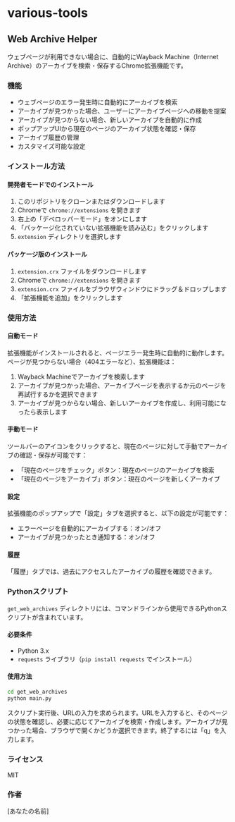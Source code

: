 # various-tools

## Web Archive Helper

ウェブページが利用できない場合に、自動的にWayback Machine（Internet Archive）のアーカイブを検索・保存するChrome拡張機能です。

### 機能

- ウェブページのエラー発生時に自動的にアーカイブを検索
- アーカイブが見つかった場合、ユーザーにアーカイブページへの移動を提案
- アーカイブが見つからない場合、新しいアーカイブを自動的に作成
- ポップアップUIから現在のページのアーカイブ状態を確認・保存
- アーカイブ履歴の管理
- カスタマイズ可能な設定

### インストール方法

#### 開発者モードでのインストール

1. このリポジトリをクローンまたはダウンロードします
2. Chromeで `chrome://extensions` を開きます
3. 右上の「デベロッパーモード」をオンにします
4. 「パッケージ化されていない拡張機能を読み込む」をクリックします
5. `extension` ディレクトリを選択します

#### パッケージ版のインストール

1. `extension.crx` ファイルをダウンロードします
2. Chromeで `chrome://extensions` を開きます
3. `extension.crx` ファイルをブラウザウィンドウにドラッグ＆ドロップします
4. 「拡張機能を追加」をクリックします

### 使用方法

#### 自動モード

拡張機能がインストールされると、ページエラー発生時に自動的に動作します。ページが見つからない場合（404エラーなど）、拡張機能は：

1. Wayback Machineでアーカイブを検索します
2. アーカイブが見つかった場合、アーカイブページを表示するか元のページを再試行するかを選択できます
3. アーカイブが見つからない場合、新しいアーカイブを作成し、利用可能になったら表示します

#### 手動モード

ツールバーのアイコンをクリックすると、現在のページに対して手動でアーカイブの確認・保存が可能です：

- 「現在のページをチェック」ボタン：現在のページのアーカイブを検索
- 「現在のページをアーカイブ」ボタン：現在のページを新しくアーカイブ

#### 設定

拡張機能のポップアップで「設定」タブを選択すると、以下の設定が可能です：

- エラーページを自動的にアーカイブする：オン/オフ
- アーカイブが見つかったとき通知する：オン/オフ

#### 履歴

「履歴」タブでは、過去にアクセスしたアーカイブの履歴を確認できます。

### Pythonスクリプト

`get_web_archives` ディレクトリには、コマンドラインから使用できるPythonスクリプトが含まれています。

#### 必要条件

- Python 3.x
- `requests` ライブラリ（`pip install requests` でインストール）

#### 使用方法

```bash
cd get_web_archives
python main.py
```

スクリプト実行後、URLの入力を求められます。URLを入力すると、そのページの状態を確認し、必要に応じてアーカイブを検索・作成します。アーカイブが見つかった場合、ブラウザで開くかどうか選択できます。終了するには「q」を入力します。

### ライセンス

MIT

### 作者

[あなたの名前]